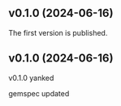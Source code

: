 ## v0.1.0 (2024-06-16)
The first version is published.

## v0.1.0 (2024-06-16)
v0.1.0 yanked

gemspec updated
